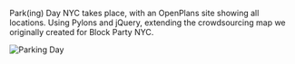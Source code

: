 Park(ing) Day NYC takes place, with an OpenPlans site showing all locations. Using Pylons and jQuery, extending the crowdsourcing map we originally created for Block Party NYC. 

![Parking Day](http://wrkng.net/wp-content/uploads/2011/08/parkingday20081.png)
